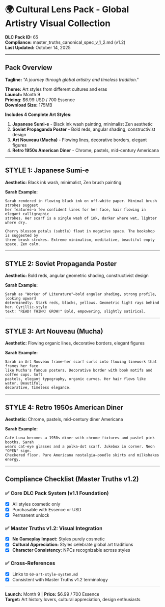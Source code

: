 # 🌍 Cultural Lens Pack - Global Artistry Visual Collection

**DLC Pack ID:** 65  
**Compliance:** master_truths_canonical_spec_v_1_2.md (v1.2)  
**Last Updated:** October 14, 2025

---

## Pack Overview

**Tagline:** *"A journey through global artistry and timeless tradition."*

**Theme:** Art styles from different cultures and eras  
**Launch:** Month 9  
**Pricing:** $6.99 USD / 700 Essence  
**Download Size:** 175MB

**Includes 4 Complete Art Styles:**
1. **Japanese Sumi-e** - Black ink wash painting, minimalist Zen aesthetic
2. **Soviet Propaganda Poster** - Bold reds, angular shading, constructivist design
3. **Art Nouveau (Mucha)** - Flowing lines, decorative borders, elegant figures
4. **Retro 1950s American Diner** - Chrome, pastels, mid-century Americana

---

## STYLE 1: Japanese Sumi-e

**Aesthetic:** Black ink wash, minimalist, Zen brush painting

**Sarah Example:**
```
Sarah rendered in flowing black ink on off-white paper. Minimal brush strokes suggest 
her features—a few confident lines for her face, hair flowing in elegant calligraphic 
strokes. Her scarf is a single wash of ink, darker where wet, lighter where dry.

Cherry blossom petals (subtle) float in negative space. The bookshop is suggested by 
three brush strokes. Extreme minimalism, meditative, beautiful empty space. Zen calm.
```

---

## STYLE 2: Soviet Propaganda Poster

**Aesthetic:** Bold reds, angular geometric shading, constructivist design

**Sarah Example:**
```
Sarah as "Worker of Literature"—bold angular shading, strong profile, looking upward 
determinedly. Stark reds, blacks, yellows. Geometric light rays behind her. Cyrillic-style 
text: "READ! THINK! GROW!" Bold, empowering, slightly satirical.
```

---

## STYLE 3: Art Nouveau (Mucha)

**Aesthetic:** Flowing organic lines, decorative borders, elegant figures

**Sarah Example:**
```
Sarah in Art Nouveau frame—her scarf curls into flowing linework that frames her face 
like Mucha's famous posters. Decorative border with book motifs and coffee cups. Soft 
pastels, elegant typography, organic curves. Her hair flows like water. Beautiful, 
decorative, timeless elegance.
```

---

## STYLE 4: Retro 1950s American Diner

**Aesthetic:** Chrome, pastels, mid-century diner Americana

**Sarah Example:**
```
Café Luna becomes a 1950s diner with chrome fixtures and pastel pink booths. Sarah 
wears cat-eye glasses and a polka-dot scarf. Jukebox in corner. Neon "OPEN" sign. 
Checkered floor. Pure Americana nostalgia—poodle skirts and milkshakes energy.
```

---

## Compliance Checklist (Master Truths v1.2)

### ✅ Core DLC Pack System (v1.1 Foundation)
- [x] All styles cosmetic only
- [x] Purchasable with Essence or USD
- [x] Permanent unlock

### ✅ Master Truths v1.2: Visual Integration
- [x] **No Gameplay Impact:** Styles purely cosmetic
- [x] **Cultural Appreciation:** Styles celebrate global art traditions
- [x] **Character Consistency:** NPCs recognizable across styles

### ✅ Cross-References
- [x] Links to `60-art-style-system.md`
- [x] Consistent with Master Truths v1.2 terminology

---

**Launch:** Month 9 | **Price:** $6.99 / 700 Essence  
**Target:** Art history lovers, cultural appreciation, design enthusiasts

